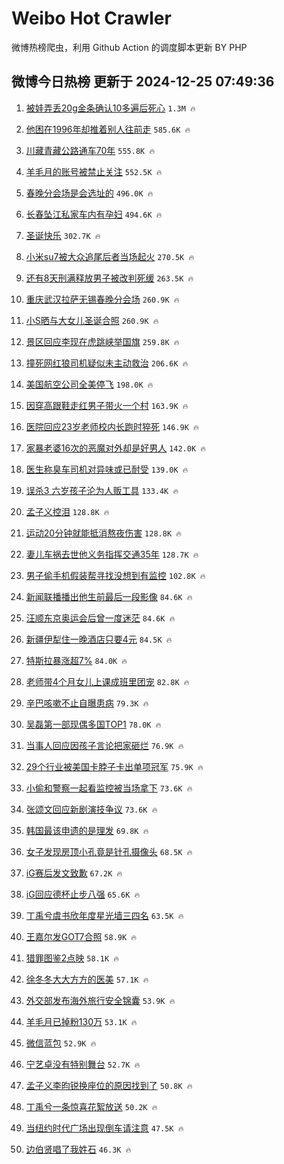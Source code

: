 # Weibo Hot Crawler 



微博热榜爬虫，利用 Github Action 的调度脚本更新 BY PHP 


## 微博今日热榜 更新于 2024-12-25 07:49:36 
1. [被娃弄丢20g金条确认10多遍后死心](https://s.weibo.com/weibo?q=%23%E8%A2%AB%E5%A8%83%E5%BC%84%E4%B8%A220g%E9%87%91%E6%9D%A1%E7%A1%AE%E8%AE%A410%E5%A4%9A%E9%81%8D%E5%90%8E%E6%AD%BB%E5%BF%83%23&t=31&band_rank=1&Refer=top) `1.3M 🔥` 

1. [他困在1996年却推着别人往前走](https://s.weibo.com/weibo?q=%23%E4%BB%96%E5%9B%B0%E5%9C%A81996%E5%B9%B4%E5%8D%B4%E6%8E%A8%E7%9D%80%E5%88%AB%E4%BA%BA%E5%BE%80%E5%89%8D%E8%B5%B0%23&t=31&band_rank=2&Refer=top) `585.6K 🔥` 

1. [川藏青藏公路通车70年](https://s.weibo.com/weibo?q=%23%E5%B7%9D%E8%97%8F%E9%9D%92%E8%97%8F%E5%85%AC%E8%B7%AF%E9%80%9A%E8%BD%A670%E5%B9%B4%23&t=31&band_rank=3&Refer=top) `555.8K 🔥` 

1. [羊毛月的账号被禁止关注](https://s.weibo.com/weibo?q=%23%E7%BE%8A%E6%AF%9B%E6%9C%88%E7%9A%84%E8%B4%A6%E5%8F%B7%E8%A2%AB%E7%A6%81%E6%AD%A2%E5%85%B3%E6%B3%A8%23&t=31&band_rank=4&Refer=top) `552.5K 🔥` 

1. [春晚分会场是会选址的](https://s.weibo.com/weibo?q=%23%E6%98%A5%E6%99%9A%E5%88%86%E4%BC%9A%E5%9C%BA%E6%98%AF%E4%BC%9A%E9%80%89%E5%9D%80%E7%9A%84%23&t=31&band_rank=5&Refer=top) `496.0K 🔥` 

1. [长春坠江私家车内有孕妇](https://s.weibo.com/weibo?q=%23%E9%95%BF%E6%98%A5%E5%9D%A0%E6%B1%9F%E7%A7%81%E5%AE%B6%E8%BD%A6%E5%86%85%E6%9C%89%E5%AD%95%E5%A6%87%23&t=31&band_rank=6&Refer=top) `494.6K 🔥` 

1. [圣诞快乐](https://s.weibo.com/weibo?q=%E5%9C%A3%E8%AF%9E%E5%BF%AB%E4%B9%90&t=31&band_rank=7&Refer=top) `302.7K 🔥` 

1. [小米su7被大众追尾后者当场起火](https://s.weibo.com/weibo?q=%23%E5%B0%8F%E7%B1%B3su7%E8%A2%AB%E5%A4%A7%E4%BC%97%E8%BF%BD%E5%B0%BE%E5%90%8E%E8%80%85%E5%BD%93%E5%9C%BA%E8%B5%B7%E7%81%AB%23&t=31&band_rank=8&Refer=top) `270.5K 🔥` 

1. [还有8天刑满释放男子被改判死缓](https://s.weibo.com/weibo?q=%23%E8%BF%98%E6%9C%898%E5%A4%A9%E5%88%91%E6%BB%A1%E9%87%8A%E6%94%BE%E7%94%B7%E5%AD%90%E8%A2%AB%E6%94%B9%E5%88%A4%E6%AD%BB%E7%BC%93%23&t=31&band_rank=9&Refer=top) `263.5K 🔥` 

1. [重庆武汉拉萨无锡春晚分会场](https://s.weibo.com/weibo?q=%23%E9%87%8D%E5%BA%86%E6%AD%A6%E6%B1%89%E6%8B%89%E8%90%A8%E6%97%A0%E9%94%A1%E6%98%A5%E6%99%9A%E5%88%86%E4%BC%9A%E5%9C%BA%23&t=31&band_rank=10&Refer=top) `260.9K 🔥` 

1. [小S晒与大女儿圣诞合照](https://s.weibo.com/weibo?q=%23%E5%B0%8FS%E6%99%92%E4%B8%8E%E5%A4%A7%E5%A5%B3%E5%84%BF%E5%9C%A3%E8%AF%9E%E5%90%88%E7%85%A7%23&t=31&band_rank=11&Refer=top) `260.9K 🔥` 

1. [景区回应李现在虎跳峡举国旗](https://s.weibo.com/weibo?q=%23%E6%99%AF%E5%8C%BA%E5%9B%9E%E5%BA%94%E6%9D%8E%E7%8E%B0%E5%9C%A8%E8%99%8E%E8%B7%B3%E5%B3%A1%E4%B8%BE%E5%9B%BD%E6%97%97%23&t=31&band_rank=12&Refer=top) `259.8K 🔥` 

1. [撞死网红狼司机疑似未主动救治](https://s.weibo.com/weibo?q=%23%E6%92%9E%E6%AD%BB%E7%BD%91%E7%BA%A2%E7%8B%BC%E5%8F%B8%E6%9C%BA%E7%96%91%E4%BC%BC%E6%9C%AA%E4%B8%BB%E5%8A%A8%E6%95%91%E6%B2%BB%23&t=31&band_rank=13&Refer=top) `206.6K 🔥` 

1. [美国航空公司全美停飞](https://s.weibo.com/weibo?q=%23%E7%BE%8E%E5%9B%BD%E8%88%AA%E7%A9%BA%E5%85%AC%E5%8F%B8%E5%85%A8%E7%BE%8E%E5%81%9C%E9%A3%9E%23&t=31&band_rank=14&Refer=top) `198.0K 🔥` 

1. [因穿高跟鞋走红男子带火一个村](https://s.weibo.com/weibo?q=%23%E5%9B%A0%E7%A9%BF%E9%AB%98%E8%B7%9F%E9%9E%8B%E8%B5%B0%E7%BA%A2%E7%94%B7%E5%AD%90%E5%B8%A6%E7%81%AB%E4%B8%80%E4%B8%AA%E6%9D%91%23&t=31&band_rank=15&Refer=top) `163.9K 🔥` 

1. [医院回应23岁老师校内长跑时猝死](https://s.weibo.com/weibo?q=%23%E5%8C%BB%E9%99%A2%E5%9B%9E%E5%BA%9423%E5%B2%81%E8%80%81%E5%B8%88%E6%A0%A1%E5%86%85%E9%95%BF%E8%B7%91%E6%97%B6%E7%8C%9D%E6%AD%BB%23&t=31&band_rank=16&Refer=top) `146.9K 🔥` 

1. [家暴老婆16次的恶魔对外却是好男人](https://s.weibo.com/weibo?q=%23%E5%AE%B6%E6%9A%B4%E8%80%81%E5%A9%8616%E6%AC%A1%E7%9A%84%E6%81%B6%E9%AD%94%E5%AF%B9%E5%A4%96%E5%8D%B4%E6%98%AF%E5%A5%BD%E7%94%B7%E4%BA%BA%23&t=31&band_rank=17&Refer=top) `142.0K 🔥` 

1. [医生称臭车司机对异味或已耐受](https://s.weibo.com/weibo?q=%23%E5%8C%BB%E7%94%9F%E7%A7%B0%E8%87%AD%E8%BD%A6%E5%8F%B8%E6%9C%BA%E5%AF%B9%E5%BC%82%E5%91%B3%E6%88%96%E5%B7%B2%E8%80%90%E5%8F%97%23&t=31&band_rank=18&Refer=top) `139.0K 🔥` 

1. [误杀3 六岁孩子沦为人贩工具](https://s.weibo.com/weibo?q=%E8%AF%AF%E6%9D%803%20%E5%85%AD%E5%B2%81%E5%AD%A9%E5%AD%90%E6%B2%A6%E4%B8%BA%E4%BA%BA%E8%B4%A9%E5%B7%A5%E5%85%B7&t=31&band_rank=19&Refer=top) `133.4K 🔥` 

1. [孟子义控泪](https://s.weibo.com/weibo?q=%23%E5%AD%9F%E5%AD%90%E4%B9%89%E6%8E%A7%E6%B3%AA%23&t=31&band_rank=20&Refer=top) `128.8K 🔥` 

1. [运动20分钟就能抵消熬夜伤害](https://s.weibo.com/weibo?q=%23%E8%BF%90%E5%8A%A820%E5%88%86%E9%92%9F%E5%B0%B1%E8%83%BD%E6%8A%B5%E6%B6%88%E7%86%AC%E5%A4%9C%E4%BC%A4%E5%AE%B3%23&t=31&band_rank=21&Refer=top) `128.8K 🔥` 

1. [妻儿车祸去世他义务指挥交通35年](https://s.weibo.com/weibo?q=%23%E5%A6%BB%E5%84%BF%E8%BD%A6%E7%A5%B8%E5%8E%BB%E4%B8%96%E4%BB%96%E4%B9%89%E5%8A%A1%E6%8C%87%E6%8C%A5%E4%BA%A4%E9%80%9A35%E5%B9%B4%23&t=31&band_rank=22&Refer=top) `128.7K 🔥` 

1. [男子偷手机假装帮寻找没想到有监控](https://s.weibo.com/weibo?q=%23%E7%94%B7%E5%AD%90%E5%81%B7%E6%89%8B%E6%9C%BA%E5%81%87%E8%A3%85%E5%B8%AE%E5%AF%BB%E6%89%BE%E6%B2%A1%E6%83%B3%E5%88%B0%E6%9C%89%E7%9B%91%E6%8E%A7%23&t=31&band_rank=23&Refer=top) `102.8K 🔥` 

1. [新闻联播播出他生前最后一段影像](https://s.weibo.com/weibo?q=%23%E6%96%B0%E9%97%BB%E8%81%94%E6%92%AD%E6%92%AD%E5%87%BA%E4%BB%96%E7%94%9F%E5%89%8D%E6%9C%80%E5%90%8E%E4%B8%80%E6%AE%B5%E5%BD%B1%E5%83%8F%23&t=31&band_rank=24&Refer=top) `84.6K 🔥` 

1. [汪顺东京奥运会后曾一度迷茫](https://s.weibo.com/weibo?q=%23%E6%B1%AA%E9%A1%BA%E4%B8%9C%E4%BA%AC%E5%A5%A5%E8%BF%90%E4%BC%9A%E5%90%8E%E6%9B%BE%E4%B8%80%E5%BA%A6%E8%BF%B7%E8%8C%AB%23&t=31&band_rank=25&Refer=top) `84.6K 🔥` 

1. [新疆伊犁住一晚酒店只要4元](https://s.weibo.com/weibo?q=%23%E6%96%B0%E7%96%86%E4%BC%8A%E7%8A%81%E4%BD%8F%E4%B8%80%E6%99%9A%E9%85%92%E5%BA%97%E5%8F%AA%E8%A6%814%E5%85%83%23&t=31&band_rank=26&Refer=top) `84.5K 🔥` 

1. [特斯拉暴涨超7%](https://s.weibo.com/weibo?q=%23%E7%89%B9%E6%96%AF%E6%8B%89%E6%9A%B4%E6%B6%A8%E8%B6%857%25%23&t=31&band_rank=27&Refer=top) `84.0K 🔥` 

1. [老师带4个月女儿上课成班里团宠](https://s.weibo.com/weibo?q=%23%E8%80%81%E5%B8%88%E5%B8%A64%E4%B8%AA%E6%9C%88%E5%A5%B3%E5%84%BF%E4%B8%8A%E8%AF%BE%E6%88%90%E7%8F%AD%E9%87%8C%E5%9B%A2%E5%AE%A0%23&t=31&band_rank=28&Refer=top) `82.8K 🔥` 

1. [辛巴咳嗽不止自曝患病](https://s.weibo.com/weibo?q=%23%E8%BE%9B%E5%B7%B4%E5%92%B3%E5%97%BD%E4%B8%8D%E6%AD%A2%E8%87%AA%E6%9B%9D%E6%82%A3%E7%97%85%23&t=31&band_rank=29&Refer=top) `79.3K 🔥` 

1. [吴磊第一部现偶多国TOP1](https://s.weibo.com/weibo?q=%E5%90%B4%E7%A3%8A%E7%AC%AC%E4%B8%80%E9%83%A8%E7%8E%B0%E5%81%B6%E5%A4%9A%E5%9B%BDTOP1&t=31&band_rank=30&Refer=top) `78.0K 🔥` 

1. [当事人回应因孩子言论把家砸烂](https://s.weibo.com/weibo?q=%23%E5%BD%93%E4%BA%8B%E4%BA%BA%E5%9B%9E%E5%BA%94%E5%9B%A0%E5%AD%A9%E5%AD%90%E8%A8%80%E8%AE%BA%E6%8A%8A%E5%AE%B6%E7%A0%B8%E7%83%82%23&t=31&band_rank=31&Refer=top) `76.9K 🔥` 

1. [29个行业被美国卡脖子卡出单项冠军](https://s.weibo.com/weibo?q=%2329%E4%B8%AA%E8%A1%8C%E4%B8%9A%E8%A2%AB%E7%BE%8E%E5%9B%BD%E5%8D%A1%E8%84%96%E5%AD%90%E5%8D%A1%E5%87%BA%E5%8D%95%E9%A1%B9%E5%86%A0%E5%86%9B%23&t=31&band_rank=32&Refer=top) `75.9K 🔥` 

1. [小偷和警察一起看监控被当场拿下](https://s.weibo.com/weibo?q=%23%E5%B0%8F%E5%81%B7%E5%92%8C%E8%AD%A6%E5%AF%9F%E4%B8%80%E8%B5%B7%E7%9C%8B%E7%9B%91%E6%8E%A7%E8%A2%AB%E5%BD%93%E5%9C%BA%E6%8B%BF%E4%B8%8B%23&t=31&band_rank=33&Refer=top) `73.6K 🔥` 

1. [张颂文回应新剧演技争议](https://s.weibo.com/weibo?q=%23%E5%BC%A0%E9%A2%82%E6%96%87%E5%9B%9E%E5%BA%94%E6%96%B0%E5%89%A7%E6%BC%94%E6%8A%80%E4%BA%89%E8%AE%AE%23&t=31&band_rank=34&Refer=top) `73.6K 🔥` 

1. [韩国最该申遗的是理发](https://s.weibo.com/weibo?q=%23%E9%9F%A9%E5%9B%BD%E6%9C%80%E8%AF%A5%E7%94%B3%E9%81%97%E7%9A%84%E6%98%AF%E7%90%86%E5%8F%91%23&t=31&band_rank=35&Refer=top) `69.8K 🔥` 

1. [女子发现房顶小孔竟是针孔摄像头](https://s.weibo.com/weibo?q=%23%E5%A5%B3%E5%AD%90%E5%8F%91%E7%8E%B0%E6%88%BF%E9%A1%B6%E5%B0%8F%E5%AD%94%E7%AB%9F%E6%98%AF%E9%92%88%E5%AD%94%E6%91%84%E5%83%8F%E5%A4%B4%23&t=31&band_rank=36&Refer=top) `68.5K 🔥` 

1. [iG赛后发文致歉](https://s.weibo.com/weibo?q=%23iG%E8%B5%9B%E5%90%8E%E5%8F%91%E6%96%87%E8%87%B4%E6%AD%89%23&t=31&band_rank=37&Refer=top) `67.2K 🔥` 

1. [iG回应德杯止步八强](https://s.weibo.com/weibo?q=iG%E5%9B%9E%E5%BA%94%E5%BE%B7%E6%9D%AF%E6%AD%A2%E6%AD%A5%E5%85%AB%E5%BC%BA&t=31&band_rank=38&Refer=top) `65.6K 🔥` 

1. [丁禹兮虞书欣年度星光墙三四名](https://s.weibo.com/weibo?q=%23%E4%B8%81%E7%A6%B9%E5%85%AE%E8%99%9E%E4%B9%A6%E6%AC%A3%E5%B9%B4%E5%BA%A6%E6%98%9F%E5%85%89%E5%A2%99%E4%B8%89%E5%9B%9B%E5%90%8D%23&t=31&band_rank=39&Refer=top) `63.5K 🔥` 

1. [王嘉尔发GOT7合照](https://s.weibo.com/weibo?q=%E7%8E%8B%E5%98%89%E5%B0%94%E5%8F%91GOT7%E5%90%88%E7%85%A7&t=31&band_rank=40&Refer=top) `58.9K 🔥` 

1. [猎罪图鉴2点映](https://s.weibo.com/weibo?q=%E7%8C%8E%E7%BD%AA%E5%9B%BE%E9%89%B42%E7%82%B9%E6%98%A0&t=31&band_rank=41&Refer=top) `58.1K 🔥` 

1. [徐冬冬大大方方的医美](https://s.weibo.com/weibo?q=%E5%BE%90%E5%86%AC%E5%86%AC%E5%A4%A7%E5%A4%A7%E6%96%B9%E6%96%B9%E7%9A%84%E5%8C%BB%E7%BE%8E&t=31&band_rank=42&Refer=top) `57.1K 🔥` 

1. [外交部发布海外旅行安全锦囊](https://s.weibo.com/weibo?q=%23%E5%A4%96%E4%BA%A4%E9%83%A8%E5%8F%91%E5%B8%83%E6%B5%B7%E5%A4%96%E6%97%85%E8%A1%8C%E5%AE%89%E5%85%A8%E9%94%A6%E5%9B%8A%23&t=31&band_rank=43&Refer=top) `53.9K 🔥` 

1. [羊毛月已掉粉130万](https://s.weibo.com/weibo?q=%23%E7%BE%8A%E6%AF%9B%E6%9C%88%E5%B7%B2%E6%8E%89%E7%B2%89130%E4%B8%87%23&t=31&band_rank=44&Refer=top) `53.1K 🔥` 

1. [微信蓝包](https://s.weibo.com/weibo?q=%E5%BE%AE%E4%BF%A1%E8%93%9D%E5%8C%85&t=31&band_rank=45&Refer=top) `52.9K 🔥` 

1. [宁艺卓没有特别舞台](https://s.weibo.com/weibo?q=%23%E5%AE%81%E8%89%BA%E5%8D%93%E6%B2%A1%E6%9C%89%E7%89%B9%E5%88%AB%E8%88%9E%E5%8F%B0%23&t=31&band_rank=46&Refer=top) `52.7K 🔥` 

1. [孟子义李昀锐换座位的原因找到了](https://s.weibo.com/weibo?q=%23%E5%AD%9F%E5%AD%90%E4%B9%89%E6%9D%8E%E6%98%80%E9%94%90%E6%8D%A2%E5%BA%A7%E4%BD%8D%E7%9A%84%E5%8E%9F%E5%9B%A0%E6%89%BE%E5%88%B0%E4%BA%86%23&t=31&band_rank=47&Refer=top) `50.8K 🔥` 

1. [丁禹兮一条惊喜花絮放送](https://s.weibo.com/weibo?q=%23%E4%B8%81%E7%A6%B9%E5%85%AE%E4%B8%80%E6%9D%A1%E6%83%8A%E5%96%9C%E8%8A%B1%E7%B5%AE%E6%94%BE%E9%80%81%23&t=31&band_rank=48&Refer=top) `50.2K 🔥` 

1. [当纽约时代广场出现倒车请注意](https://s.weibo.com/weibo?q=%23%E5%BD%93%E7%BA%BD%E7%BA%A6%E6%97%B6%E4%BB%A3%E5%B9%BF%E5%9C%BA%E5%87%BA%E7%8E%B0%E5%80%92%E8%BD%A6%E8%AF%B7%E6%B3%A8%E6%84%8F%23&t=31&band_rank=49&Refer=top) `47.5K 🔥` 

1. [边伯贤唱了我姓石](https://s.weibo.com/weibo?q=%E8%BE%B9%E4%BC%AF%E8%B4%A4%E5%94%B1%E4%BA%86%E6%88%91%E5%A7%93%E7%9F%B3&t=31&band_rank=50&Refer=top) `46.3K 🔥` 

